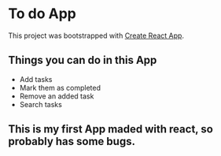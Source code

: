 # To do App
This project was bootstrapped with [Create React App](https://github.com/facebook/create-react-app).

## Things you can do in this App
- Add tasks
- Mark them as completed
- Remove an added task
- Search tasks

## This is my first App maded with react, so probably has some bugs.